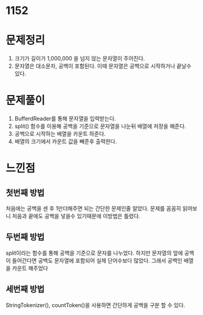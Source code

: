 # 1152

# 문제정리
1. 크기가 길이가 1,000,000 을 넘지 않는 문자열이 주어진다.
2. 문자열은 대소문자, 공백이 포함된다. 이때 문자열은 공백으로 시작하거나 끝날수 있다.

# 문제풀이
1. BufferdReader를 통해 문자열을 입력받는다.
2. split() 함수를 이용해 공백을 기준으로 문자열을 나눈뒤 배열에 저장을 해준다.
3. 공백으로 시작하는 배열을 카운트 하준다.
4. 배열의 크기에서 카운트 값을 빼준후 출력한다.

# 느낀점
## 첫번째 방법
처음에는 공백을 센 후 1만더해주면 되는 간단한 문제인줄 알았다.
문제를 꼼꼼히 읽어보니 처음과 끝에도 공백을 넣을수 있기때문에 이방법은 틀렸다.

## 두번째 방법
split이라는 함수를 통해 공백을 기준으로 문자를 나누었다.
하지만 문자열의 앞에 공백이 들어간다면 공백도 문자열에 포함되어 실제 단어수보다 많았다.
그래서 공백인 배열을 카운트 해주었다

## 세번째 방법
StringTokenizer(), countToken()을 사용하면 간단하게 공백을 구분 할 수 있다.
